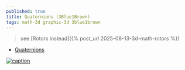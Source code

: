 ```yaml
---
published: true
title: Quaternions (3Blue1Brown)
tags: math-3d graphic-3d 3blue1brown
---
```

> see [Rotors instead]({% post_url 2025-08-13-3d-math-rotors %})

- [Quaternions](https://loopspace.mathforge.org/HowDidIDoThat/Codea/Quaternions/)

[![caption](https://img.youtube.com/vi/d4EgbgTm0Bg/0.jpg)](https://www.youtube.com/watch?v=d4EgbgTm0Bg)
